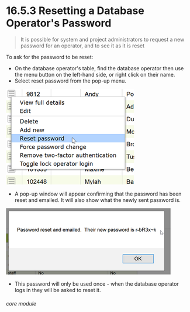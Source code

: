 #  16.5.3 Resetting a Database Operator's Password

> It is possible for system and project administrators to request a new password for an operator, and to see it as it is reset

To ask for the password to be reset:

- On the database operator's table, find the database operator then use the menu button on the left-hand side, or right click on their name.
- Select reset password from the pop-up menu.

![Reset Password](16.5.3a.png)

- A pop-up window will appear confirming that the password has been reset and emailed. It will also show what the newly sent password is.

![Password Notification](16.5.3b.png)

- This password will only be used once - when the database operator logs in they will be asked to reset it.


###### core module
